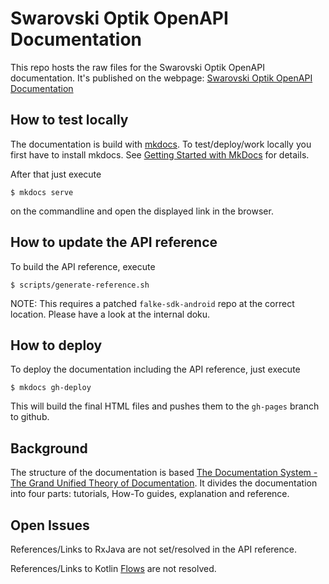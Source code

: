# Swarovski Optik OpenAPI Documentation

This repo hosts the raw files for the Swarovski Optik OpenAPI documentation.
It's published on the webpage:
[Swarovski Optik OpenAPI Documentation](https://swarovskioptik.github.io/openapi-docu/)


## How to test locally

The documentation is build with [mkdocs](https://www.mkdocs.org/). To
test/deploy/work locally you first have to install mkdocs. See
[Getting Started with MkDocs](https://www.mkdocs.org/getting-started/) for
details.

After that just execute

    $ mkdocs serve

on the commandline and open the displayed link in the browser.


## How to update the API reference

To build the API reference, execute

    $ scripts/generate-reference.sh

NOTE: This requires a patched `falke-sdk-android` repo at the correct location.
Please have a look at the internal doku.


## How to deploy

To deploy the documentation including the API reference, just execute

    $ mkdocs gh-deploy

This will build the final HTML files and pushes them to the `gh-pages` branch
to github.

## Background

The structure of the documentation is based
[The Documentation System - The Grand Unified Theory of Documentation](https://documentation.divio.com/).
It divides the documentation into four parts: tutorials, How-To guides,
explanation and reference.


## Open Issues

References/Links to RxJava are not set/resolved in the API reference.

References/Links to Kotlin
[Flows](https://kotlinlang.org/api/kotlinx.coroutines/kotlinx-coroutines-core/kotlinx.coroutines.flow/-flow/)
are not resolved.

